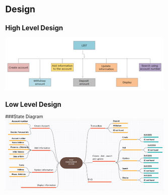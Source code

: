 # Design

## High Level Design 

![Architecture](https://github.com/Shriya-265054/Stepin-MiniProject/blob/main/2_Design/HLD.PNG)


## Low Level Design

###State Diagram
![State diagram](https://github.com/Shriya-265054/Stepin-MiniProject/blob/main/2_Design/LLD.PNG)

